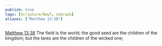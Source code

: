 ```yaml
---
publish: true
tags: [Scripture/NewT, noGraph]
aliases: ["Matthew 13:38"]
---
```

[Matthew 13:38](https://churchofjesuschrist.org/study/scriptures/nt/matt/13?lang=eng&id=p38#p38) The field is the world; the good seed are the children of the kingdom; but the tares are the children of the wicked one;
